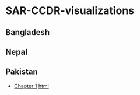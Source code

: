 # SAR-CCDR-visualizations

## Bangladesh


## Nepal


## Pakistan

* [Chapter 1](Pakistan/R%20Markdown/01.climate_and_development.md)
[html](https://klee016.github.io/SAR-CCDR-visualizations/Pakistan/html/01.climate_and_development.html)


